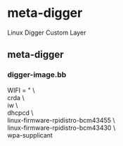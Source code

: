 # meta-digger
Linux Digger Custom Layer

<h2> meta-digger </h2>   
	    <h3>digger-image.bb</h3>
		    <p>WIFI = " \<br>
                crda \<br>
                iw \<br>
                dhcpcd \<br>
                linux-firmware-rpidistro-bcm43455 \<br>
                linux-firmware-rpidistro-bcm43430 \<br>
                wpa-supplicant <br>
                </p>       
	
